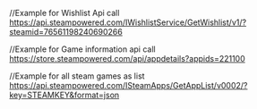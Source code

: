 //Example for Wishlist Api call
https://api.steampowered.com/IWishlistService/GetWishlist/v1/?steamid=76561198240690266

//Example for Game information api call
https://store.steampowered.com/api/appdetails?appids=221100

//Example for all steam games as list
https://api.steampowered.com/ISteamApps/GetAppList/v0002/?key=STEAMKEY&format=json
